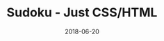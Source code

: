 ---
title: 'Sudoku - Just CSS/HTML'
description: 'Complete a sudoku puzzle without Javascript or server-side interaction.'
gametype: 'medium'
gameid: 42
date: 2018-06-20
tags: []
draft: false
type: 'games'
num19: [{'idx':1,'arr1':[1,2,3,4,5,6,7,8,9],'arr2':[1,2,3,4,5,6,7,8,9]},{'idx':2,'arr1':[1,2,3,4,5,6,7,8,9],'arr2':[1,2,3,4,5,6,7,8,9]},{'idx':3,'arr1':[1,2,3,4,5,6,7,8,9],'arr2':[1,2,3,4,5,6,7,8,9]},{'idx':4,'arr1':[1,2,3,4,5,6,7,8,9],'arr2':[1,2,3,4,5,6,7,8,9]},{'idx':5,'arr1':[1,2,3,4,5,6,7,8,9],'arr2':[1,2,3,4,5,6,7,8,9]},{'idx':6,'arr1':[1,2,3,4,5,6,7,8,9],'arr2':[1,2,3,4,5,6,7,8,9]},{'idx':7,'arr1':[1,2,3,4,5,6,7,8,9],'arr2':[1,2,3,4,5,6,7,8,9]},{'idx':8,'arr1':[1,2,3,4,5,6,7,8,9],'arr2':[1,2,3,4,5,6,7,8,9]},{'idx':9,'arr1':[1,2,3,4,5,6,7,8,9],'arr2':[1,2,3,4,5,6,7,8,9]}]
puzzle: [[2, 0, 1, 4, 0, 0, 0, 0, 0], [0, 0, 0, 5, 0, 1, 0, 9, 3], [0, 0, 0, 0, 3, 0, 0, 0, 1], [9, 0, 0, 0, 0, 0, 0, 3, 0], [0, 0, 0, 0, 6, 0, 5, 4, 0], [5, 0, 0, 0, 0, 0, 0, 8, 0], [0, 0, 0, 0, 2, 0, 0, 0, 4], [0, 0, 0, 6, 0, 7, 0, 2, 8], [8, 0, 3, 1, 0, 0, 0, 0, 0]]
layout: 'sudokucssstatic'
---